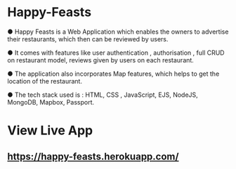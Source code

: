# Happy-Feasts
 ● Happy Feasts is a Web Application which enables the
owners to advertise their restaurants, which then can
be reviewed by users.  


● It comes with features like user authentication ,
authorisation , full CRUD on restaurant model,
reviews given by users on each restaurant.


● The application also incorporates Map features,
which helps to get the location of the restaurant.


● The tech stack used is :
HTML, CSS , JavaScript, EJS, NodeJS, MongoDB,
Mapbox, Passport.


# **View Live App**
## https://happy-feasts.herokuapp.com/
